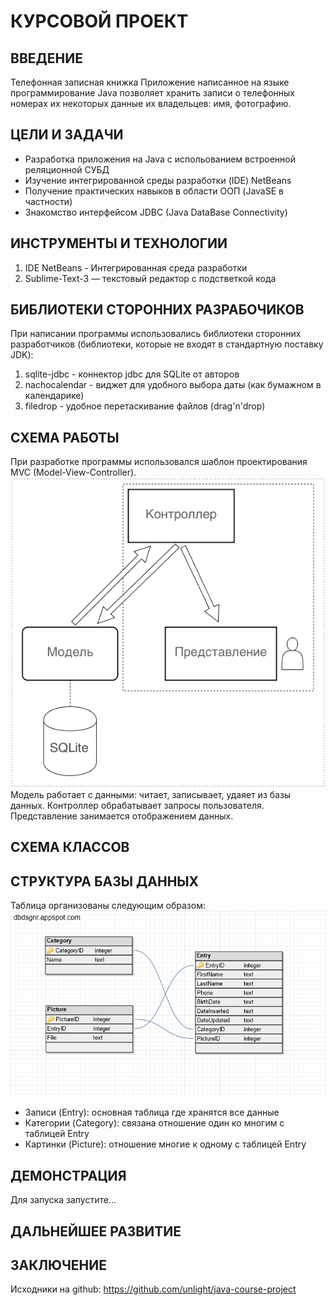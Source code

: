КУРСОВОЙ ПРОЕКТ
===============

ВВЕДЕНИЕ
--------
Телефонная записная книжка
Приложение написанное на языке программирование Java позволяет хранить записи о телефонных номерах их некоторых данные их владельцев: имя, фотографию.

ЦЕЛИ И ЗАДАЧИ
-------------
- Разработка приложения на Java с испольованием встроенной реляционной СУБД
- Изучение интегрированной среды разработки (IDE) NetBeans
- Получение практических навыков в области ООП (JavaSE в частности)
- Знакомство интерфейсом JDBC (Java DataBase Connectivity)

ИНСТРУМЕНТЫ И ТЕХНОЛОГИИ
------------------------
1. IDE NetBeans - Интегрированная среда разработки
2. Sublime-Text-3 — текстовый редактор с подстветкой кода

БИБЛИОТЕКИ СТОРОННИХ РАЗРАБОЧИКОВ
---------------------------------
При написании программы использовались библиотеки сторонних разработчиков (библиотеки, которые не входят в стандартную поставку JDK):

1. sqlite-jdbc - коннектор jdbc для SQLite от авторов
2. nachocalendar - виджет для удобного выбора даты (как бумажном в календарике)
3. filedrop - удобное перетаскивание файлов (drag'n'drop)

СХЕМА РАБОТЫ
------------
При разработке программы использовался шаблон проектирования MVC (Model-View-Controller).
![Model View Controller](/Resources/mvc.png)
Модель работает с данными: читает, записывает, удаяет из базы данных.
Контроллер обрабатывает запросы пользователя.
Представление занимается отображением данных.

СХЕМА КЛАССОВ
-------------

СТРУКТУРА БАЗЫ ДАННЫХ
---------------------
Таблица организованы следующим образом:
![Схема](/Resources/schema.png)

- Записи (Entry): основная таблица где хранятся все данные
- Категории (Category): связана отношение один ко многим с таблицей Entry
- Картинки (Picture): отношение многие к одному с таблицей Entry


ДЕМОНСТРАЦИЯ
------------
Для запуска запустите...

ДАЛЬНЕЙШЕЕ РАЗВИТИЕ
-------------------

ЗАКЛЮЧЕНИЕ
----------
Исходники на github:
https://github.com/unlight/java-course-project
